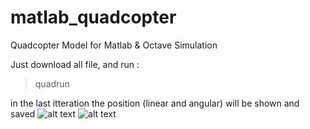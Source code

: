 # matlab_quadcopter
Quadcopter Model for Matlab & Octave Simulation

Just download all file, and run :
>quadrun

in the last itteration the position (linear and angular) will be shown and saved
![alt text](https://raw.githubusercontent.com/2black0/matlab_quadcopter/master/figure1.jpg)
![alt text](https://raw.githubusercontent.com/2black0/matlab_quadcopter/master/figure2.jpg)
